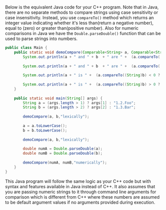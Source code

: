 Below is the equivalent Java code for your C++ program. 
Note that in Java, there are no separate methods to compare strings using case sensitivity or case insensitivity. Instead, you use `compareTo()` method which returns an integer value indicating whether it's less than(return a negative number), equal to (zero) or greater than(positive number). Also for numeric comparisons in Java we have the `Double.parseDouble()` function that can be used to parse strings into numbers.
```java
public class Main {
    public static void demoCompare(Comparable<String> a, Comparable<String> b, String semantically)  {
        System.out.println(a + " and " + b  + " are " +  (a.compareTo((String)b) == 0 ? "" : "not ")+"exactly lexically equal." );
        
        System.out.println(a + " and " + b  + " are " +  (a.compareTo((String)b)!= 0 ? "" : "not ")+ semantically + "inequal."  );
            
        System.out.println(a + " is " +  (a.compareTo((String)b) < 0 ? "" : "not ")  + semantically +" ordered before " + b + '.' );
        
        System.out.println(a + " is " +  (a.compareTo((String)b) > 0 ? "" : "not ")  + semantically +" ordered after " + b + '.' );
    }
  
    public static void main(String[] args) {
        String a = (args.length > 1) ? args[1] : "1.2.Foo";
        String b = (args.length > 2) ? args[2] : "1.3.Bar";
      
        demoCompare(a, b,"lexically");  
        
        a = a.toLowerCase();
        b = b.toLowerCase();
        
        demoCompare(a, b,"lexically"); 
        
        double numA = Double.parseDouble(a);
        double numB = Double.parseDouble(b);
      
        demoCompare(numA, numB,"numerically");  
    }
}
```
This Java program will follow the same logic as your C++ code but with syntax and features available in Java instead of C++. It also assumes that you are passing numeric strings to it through command line arguments for comparison which is different from C++ where these numbers are assumed to be default argument values if no arguments provided during execution.


